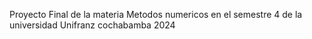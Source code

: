 Proyecto Final de la materia Metodos numericos en el semestre 4 de la universidad Unifranz cochabamba 2024
